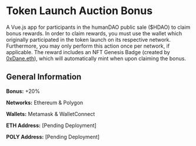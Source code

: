 # Token Launch Auction Bonus

A Vue.js app for participants in the humanDAO public sale ($HDAO) to claim bonus rewards. In order to claim rewards, you must use the wallet which originally participated in the token launch on its respective network. Furthermore, you may only perform this action once per network, if applicable. The reward includes an NFT Genesis Badge (created by [0xDane.eth](https://twitter.com/Cre8vDane)), which will automatically mint when upon claiming the bonus.

## General Information

**Bonus:** +20%

**Networks:** Ethereum & Polygon

**Wallets:** Metamask & WalletConnect

**ETH Address:** [Pending Deployment]

**POLY Address:** [Pending Deployment]
